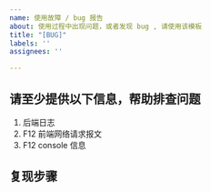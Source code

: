 ```yaml
---
name: 使用故障 / bug 报告
about: 使用过程中出现问题，或者发现 bug , 请使用该模板
title: "[BUG]"
labels: ''
assignees: ''

---
```


## 请至少提供以下信息，帮助排查问题
1. 后端日志
2. F12 前端网络请求报文
3. F12 console 信息

## 复现步骤
